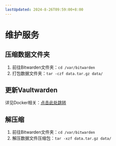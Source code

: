 ```yaml
---
lastUpdated: 2024-8-26T09:59:00+8:00
---
```


# 维护服务

## 压缩数据文件夹

1. 前往Bitwarden文件夹：```cd /var/bitwarden```
2. 打包数据文件夹：```tar -czf data.tar.gz data/```

## 更新Vaultwarden

详见Docker相关：[点击此处跳转](/Docker相关/)

## 解压缩

1. 前往Bitwarden文件夹：```cd /var/bitwarden```
2. 解压数据文件压缩包：```tar -xzf data.tar.gz data/```